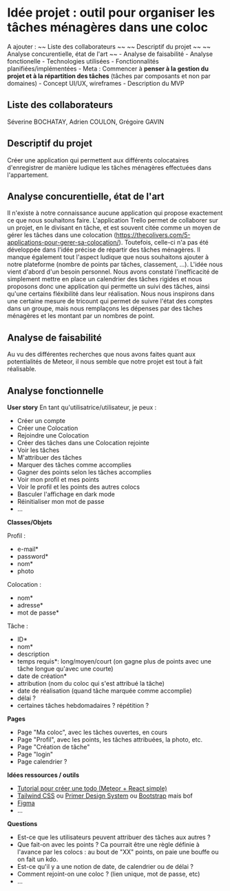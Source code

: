 # Idée projet : outil pour organiser les tâches ménagères dans une coloc

A ajouter : 
~~     Liste des collaborateurs ~~
~~     Descriptif du projet ~~
~~     Analyse concurentielle, état de l'art ~~
    - Analyse de faisabilité
    - Analyse fonctionelle
        - Technologies utilisées
        - Fonctionnalités planifiées/implémentées
        - Meta : Commencer à **penser à la gestion du projet et à la répartition des tâches** (tâches par composants et non par domaines)
    - Concept UI/UX, wireframes
    - Description du MVP

## Liste des collaborateurs
Séverine BOCHATAY, Adrien COULON, Grégoire GAVIN

## Descriptif du projet
Créer une application qui permettent aux différents colocataires d'enregistrer de manière ludique les tâches ménagères effectuées dans l'appartement.

## Analyse concurentielle, état de l'art
Il n'existe à notre connaissance aucune application qui propose exactement ce que nous souhaitons faire. L'application Trello permet de collaborer sur un projet, en le divisant en tâche, et est souvent citée comme un moyen de gérer les tâches dans une colocation (https://thecolivers.com/5-applications-pour-gerer-sa-colocation/). Toutefois, celle-ci n'a pas été développée dans l'idée précise de répartir des tâches ménagères. Il manque également tout l'aspect ludique que nous souhaitons ajouter à notre plateforme (nombre de points par tâches, classement, ...).
L'idée nous vient d'abord d'un besoin personnel. Nous avons constaté l'inefficacité de simplement mettre en place un calendrier des tâches rigides et nous proposons donc une application qui permette un suivi des tâches, ainsi qu'une certains fléxibilité dans leur réalisation. Nous nous inspirons dans une certaine mesure de tricount qui permet de suivre l'état des comptes dans un groupe, mais nous remplaçons les dépenses par des tâches ménagères et les montant par un nombres de point.

## Analyse de faisabilité
Au vu des différentes recherches que nous avons faites quant aux potentialités de Meteor, il nous semble que notre projet est tout à fait réalisable.

## Analyse fonctionnelle
**User story**
En tant qu'utilisatrice/utilisateur, je peux : 
- Créer un compte
- Créer une Colocation
- Rejoindre une Colocation
- Créer des tâches dans une Colocation rejointe
- Voir les tâches
- M'attribuer des tâches
- Marquer des tâches comme accomplies
- Gagner des points selon les tâches accomplies
- Voir mon profil et mes points
- Voir le profil et les points des autres colocs
- Basculer l'affichage en dark mode
- Réinitialiser mon mot de passe
- ...

**Classes/Objets**

Profil :
- e-mail*
- password*
- nom*
- photo

Colocation :
- nom*
- adresse*
- mot de passe*

Tâche :
- ID*
- nom*
- description
- temps requis*: long/moyen/court (on gagne plus de points avec une tâche longue qu'avec une courte)
- date de création*
- attribution (nom du coloc qui s'est attribué la tâche)
- date de réalisation (quand tâche marquée comme accomplie)
- délai ?
- certaines tâches hebdomadaires ? répétition ?

**Pages**
 - Page "Ma coloc", avec les tâches ouvertes, en cours
 - Page "Profil", avec les points, les tâches attribuées, la photo, etc.
 - Page "Création de tâche"
 - Page "login"
 - Page calendrier ?

**Idées ressources / outils** 
- [Tutorial pour créer une todo (Meteor + React simple)](https://react-tutorial.meteor.com/simple-todos/)
- [Tailwind CSS](https://tailwindcss.com/) ou [Primer Design System](https://primer.style/) ou [Bootstrap](https://getbootstrap.com/) mais bof
- [Figma](https://www.figma.com/)
- ...

**Questions**
 - Est-ce que les utilisateurs peuvent attribuer des tâches aux autres ?
 - Que fait-on avec les points ? Ca pourrait être une règle définie à l'avance par les colocs : au bout de "XX" points, on paie une bouffe ou on fait un kdo.
 - Est-ce qu'il y a une notion de date, de calendrier ou de délai ?
 - Comment rejoint-on une coloc ? (lien unique, mot de passe, etc)
 - ...
